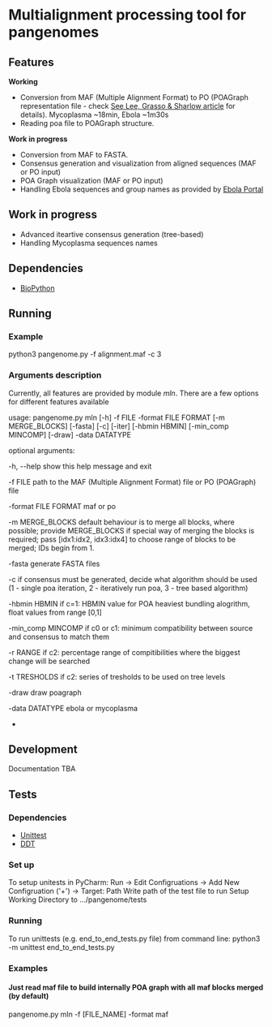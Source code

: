 # Multialignment processing tool for pangenomes

## Features
**Working**
* Conversion from MAF (Multiple Alignment Format) to PO (POAGraph representation file - check [See Lee, Grasso & Sharlow article](https://academic.oup.com/bioinformatics/article/18/3/452/236691/Multiple-sequence-alignment-using-partial-order) for details). Mycoplasma ~18min, Ebola ~1m30s
* Reading poa file to POAGraph structure.

**Work in progress**
* Conversion from MAF to FASTA.
* Consensus generation and visualization from aligned sequences (MAF or PO input)
* POA Graph visualization (MAF or PO input)
* Handling Ebola sequences and group names as provided by [Ebola Portal](https://genome.ucsc.edu/ebolaPortal/)

## Work in progress
* Advanced iteartive consensus generation (tree-based)
* Handling Mycoplasma sequences names

## Dependencies
* [BioPython](http://biopython.org/wiki/Download)

## Running

### Example
python3 pangenome.py -f alignment.maf -c 3

### Arguments description
Currently, all features are provided by module *mln*. There are a few options for different features available

usage: pangenome.py mln [-h] -f FILE -format FILE FORMAT [-m MERGE_BLOCKS]
                        [-fasta] [-c] [-iter] [-hbmin HBMIN]
                        [-min_comp MINCOMP] [-draw] -data DATATYPE

optional arguments:

  -h, --help         show this help message and exit
  
  -f FILE            path to the MAF (Multiple Alignment Format) file or PO (POAGraph) file
  
  -format FILE FORMAT  maf or po
  
  -m MERGE_BLOCKS    default behaviour is to merge all blocks, where possible; provide MERGE_BLOCKS if special way of merging the blocks is required; pass [idx1:idx2, idx3:idx4] to choose range of blocks to be merged; IDs begin from 1.
  
  -fasta             generate FASTA files
  
  -c                 if consensus must be generated, decide what algorithm should be used (1 - single poa iteration, 2 - iteratively run poa, 3 - tree based algorithm)
  
  -hbmin HBMIN       if c=1: HBMIN value for POA heaviest bundling alogrithm, float values from range [0,1]
                     
  -min_comp MINCOMP  if c0 or c1: minimum compatibility between source and consensus to
                     match them 
  
  -r RANGE           if c2: percentage range of compitibilities where the biggest change will be searched
  
  -t TRESHOLDS       if c2: series of tresholds to be used on tree levels
                     
  -draw              draw poagraph
  
  -data DATATYPE     ebola or mycoplasma
  
  - 
 
## Development
Documentation TBA

## Tests

### Dependencies
* [Unittest](https://docs.python.org/3/library/unittest.html)
* [DDT](https://github.com/txels/ddt)

### Set up
To setup unitests in PyCharm:
Run -> Edit Configruations -> Add New Configruation ('+') -> 
Target: Path
Write path of the test file to run
Setup Working Directory to .../pangenome/tests

### Running
To run unittests (e.g. end_to_end_tests.py file) from command line:
python3 -m unittest end_to_end_tests.py

### Examples

#### Just read maf file to build internally POA graph with all maf blocks merged (by default)

pangenome.py mln -f [FILE_NAME] -format maf


